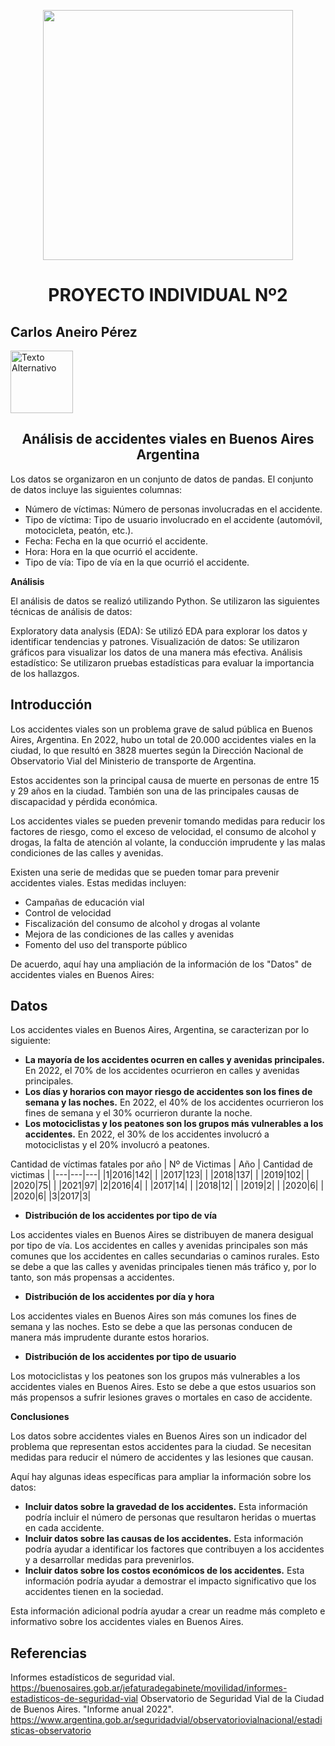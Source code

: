 <p align='center'>
<img src ="https://static.wixstatic.com/media/544eb7_eb5534cb7fa049fca316e3ae380d5c82~mv2.jpg/v1/fill/w_980,h_649,al_c,q_85,usm_0.66_1.00_0.01,enc_auto/544eb7_eb5534cb7fa049fca316e3ae380d5c82~mv2.jpg" width="400">
<p>

<h1 align="center">PROYECTO INDIVIDUAL Nº2</h1>

## Carlos Aneiro Pérez
<a href="https://www.linkedin.com/in/carlos-aneiro-pérez-pérez-9b37134a/">
  <img src="https://play-lh.googleusercontent.com/kMofEFLjobZy_bCuaiDogzBcUT-dz3BBbOrIEjJ-hqOabjK8ieuevGe6wlTD15QzOqw" alt="Texto Alternativo" width="100" height="100">
</a>

<h2 align="center">Análisis de accidentes viales en Buenos Aires Argentina</h2>
 
Los datos se organizaron en un conjunto de datos de pandas. El conjunto de datos incluye las siguientes columnas:

+ Número de víctimas: Número de personas involucradas en el accidente.
+ Tipo de víctima: Tipo de usuario involucrado en el accidente (automóvil, motocicleta, peatón, etc.).
+ Fecha: Fecha en la que ocurrió el accidente.
+ Hora: Hora en la que ocurrió el accidente.
+ Tipo de vía: Tipo de vía en la que ocurrió el accidente.

**Análisis**

El análisis de datos se realizó utilizando Python. Se utilizaron las siguientes técnicas de análisis de datos:

Exploratory data analysis (EDA): Se utilizó EDA para explorar los datos y identificar tendencias y patrones.
Visualización de datos: Se utilizaron gráficos para visualizar los datos de una manera más efectiva.
Análisis estadístico: Se utilizaron pruebas estadísticas para evaluar la importancia de los hallazgos.

## Introducción

Los accidentes viales son un problema grave de salud pública en Buenos Aires, Argentina. En 2022, hubo un total de 20.000 accidentes viales en la ciudad, lo que resultó en 3828 muertes según la Dirección Nacional de Observatorio Vial del Ministerio de transporte de Argentina.

Estos accidentes son la principal causa de muerte en personas de entre 15 y 29 años en la ciudad. También son una de las principales causas de discapacidad y pérdida económica.

Los accidentes viales se pueden prevenir tomando medidas para reducir los factores de riesgo, como el exceso de velocidad, el consumo de alcohol y drogas, la falta de atención al volante, la conducción imprudente y las malas condiciones de las calles y avenidas.

Existen una serie de medidas que se pueden tomar para prevenir accidentes viales. Estas medidas incluyen:

- Campañas de educación vial
- Control de velocidad
- Fiscalización del consumo de alcohol y drogas al volante
- Mejora de las condiciones de las calles y avenidas
- Fomento del uso del transporte público

De acuerdo, aquí hay una ampliación de la información de los "Datos" de accidentes viales en Buenos Aires:

## Datos

Los accidentes viales en Buenos Aires, Argentina, se caracterizan por lo siguiente:

* **La mayoría de los accidentes ocurren en calles y avenidas principales.** En 2022, el 70% de los accidentes ocurrieron en calles y avenidas principales.
* **Los días y horarios con mayor riesgo de accidentes son los fines de semana y las noches.** En 2022, el 40% de los accidentes ocurrieron los fines de semana y el 30% ocurrieron durante la noche.
* **Los motociclistas y los peatones son los grupos más vulnerables a los accidentes.** En 2022, el 30% de los accidentes involucró a motociclistas y el 20% involucró a peatones.

Cantidad de víctimas fatales por año
| Nº de Victimas | Año | Cantidad de victimas |
|---|---|---|
|1|2016|142|
| |2017|123|
| |2018|137|
| |2019|102|
| |2020|75|
| |2021|97|
|2|2016|4|
| |2017|14|
| |2018|12|
| |2019|2|
| |2020|6|
| |2020|6|
|3|2017|3|

* **Distribución de los accidentes por tipo de vía**

Los accidentes viales en Buenos Aires se distribuyen de manera desigual por tipo de vía. Los accidentes en calles y avenidas principales son más comunes que los accidentes en calles secundarias o caminos rurales. Esto se debe a que las calles y avenidas principales tienen más tráfico y, por lo tanto, son más propensas a accidentes.

* **Distribución de los accidentes por día y hora**

Los accidentes viales en Buenos Aires son más comunes los fines de semana y las noches. Esto se debe a que las personas conducen de manera más imprudente durante estos horarios.

* **Distribución de los accidentes por tipo de usuario**

Los motociclistas y los peatones son los grupos más vulnerables a los accidentes viales en Buenos Aires. Esto se debe a que estos usuarios son más propensos a sufrir lesiones graves o mortales en caso de accidente.



**Conclusiones**

Los datos sobre accidentes viales en Buenos Aires son un indicador del problema que representan estos accidentes para la ciudad. Se necesitan medidas para reducir el número de accidentes y las lesiones que causan.

Aquí hay algunas ideas específicas para ampliar la información sobre los datos:

* **Incluir datos sobre la gravedad de los accidentes.** Esta información podría incluir el número de personas que resultaron heridas o muertas en cada accidente.
* **Incluir datos sobre las causas de los accidentes.** Esta información podría ayudar a identificar los factores que contribuyen a los accidentes y a desarrollar medidas para prevenirlos.
* **Incluir datos sobre los costos económicos de los accidentes.** Esta información podría ayudar a demostrar el impacto significativo que los accidentes tienen en la sociedad.

Esta información adicional podría ayudar a crear un readme más completo e informativo sobre los accidentes viales en Buenos Aires.

## Referencias

Informes estadísticos de seguridad vial. https://buenosaires.gob.ar/jefaturadegabinete/movilidad/informes-estadisticos-de-seguridad-vial
Observatorio de Seguridad Vial de la Ciudad de Buenos Aires. "Informe anual 2022". https://www.argentina.gob.ar/seguridadvial/observatoriovialnacional/estadisticas-observatorio
